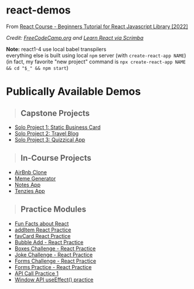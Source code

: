 # react-demos

From [React Course - Beginners Tutorial for React Javascript Library [2022]](https://www.youtube.com/watch?v=bMknfKXIFA8)

_Credit: [FreeCodeCamp.org](http://freecodecamp.org) and [Learn React via Scrimba](https://scrimba.com/learn/learnreact)_

**Note:** react1-4 use local babel transpilers  
everything else is built using local `npm` server (with `create-react-app NAME`)  
(in fact, my favorite "new project" command is `npx create-react-app NAME && cd "$_" && npm start`)

# Publically Available Demos

>## Capstone Projects
- [Solo Project 1: Static Business Card](https://react.kylemperkins.com/bizcard/)
- [Solo Project 2: Travel Blog](https://react.kylemperkins.com/traveljournal/)
- [Solo Project 3: Quizzical App](https://react.kylemperkins.com/quizzical)

>## In-Course Projects
- [AirBnb Clone](https://react.kylemperkins.com/airbnb)
- [Meme Generator](https://react.kylemperkins.com/memegenerator)
- [Notes App](https://react.kylemperkins.com/notes)
- [Tenzies App](https://react.kylemperkins.com/tenzies)

>## Practice Modules
- [Fun Facts about React](https://react.kylemperkins.com/project1)
- [addItem React Practice](https://react.kylemperkins.com/additems)
- [favCard React Practice](https://react.kylemperkins.com/favcard)
- [Bubble Add - React Practice](https://react.kylemperkins.com/bubbleadd)
- [Boxes Challenge - React Practice](https://react.kylemperkins.com/boxes)
- [Joke Challenge - React Practice](https://react.kylemperkins.com/jokes)
- [Forms Challenge - React Practice](https://react.kylemperkins.com/forms)
- [Forms Practice - React Practice](https://react.kylemperkins.com/forms-practice1)
- [API Call Practice 1](https://react.kylemperkins.com/api1)
- [Window API useEffect() practice](https://react.kylemperkins.com/window-effect)